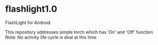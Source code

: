 # flashlight1.0
FlashLight for Android

This repository addresses simple torch which has 'On' and 'Off' function
Note: No activity life cycle is deal at this time
